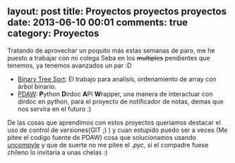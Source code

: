 layout: post
title: Proyectos proyectos proyectos
date: 2013-06-10 00:01
comments: true
category: Proyectos
---
Tratando de aprovechar un poquito más estas semanas de paro, me he puesto a trabajar con mi colega Seba en los <del>multiples</del> pendientes que tenemos, ya tenemos avanzados un par :D

* [Binary Tree Sort](https://github.com/RatasRecursivas/bstsort): El trabajo para analisis, ordenamiento de array con árbol binario.
* [PDAW](https://github.com/pperez/pdaw/): **P**ython **D**irdoc **A**PI **W**rapper, una manera de interactuar con dirdoc en python, para el proyecto de notificador de notas, demas que nos servira en el futuro :)

De las cosas que aprendimos con estos proyectos queriamos destacar el uso de control de versiones(GIT ;) ) y cuan estupido puedo ser a veces (Me pitee el codigo fuente de PDAW) cosa que solucionamos usando [uncompyle](https://github.com/gstarnberger/uncompyle "Uncompyle en github, master!") y que de suerte no me pitee el *.pyc*, si el compadre fuese chileno lo invitaria a unas chelas :)
